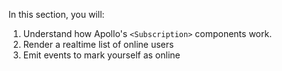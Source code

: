 In this section, you will:

1. Understand how Apollo's `<Subscription>` components work.
2. Render a realtime list of online users
3. Emit events to mark yourself as online